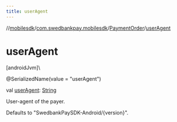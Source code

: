 ```yaml
---
title: userAgent
---
```

//[mobilesdk](../../../index.html)/[com.swedbankpay.mobilesdk](../index.html)/[PaymentOrder](index.html)/[userAgent](user-agent.html)



# userAgent



[androidJvm]\




@SerializedName(value = "userAgent")



val [userAgent](user-agent.html): [String](https://kotlinlang.org/api/latest/jvm/stdlib/kotlin/-string/index.html)



User-agent of the payer.



Defaults to "SwedbankPaySDK-Android/{version}".




